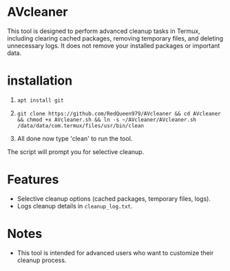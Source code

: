 # AVcleaner
This tool is designed to perform advanced cleanup tasks in Termux, including clearing cached packages, removing temporary files, and deleting unnecessary logs. It does not remove your installed packages or important data.

# installation
1. `apt install git`
2. `git clone https://github.com/RedQueen979/AVcleaner && cd AVcleaner && chmod +x AVcleaner.sh && ln -s ~/AVcleaner/AVcleaner.sh /data/data/com.termux/files/usr/bin/clean`

3. All done now type 'clean' to run the tool. 

The script will prompt you for selective cleanup.

# Features

- Selective cleanup options (cached packages, temporary files, logs).
- Logs cleanup details in `cleanup_log.txt`.

# Notes
- This tool is intended for advanced users who want to customize their cleanup process.
